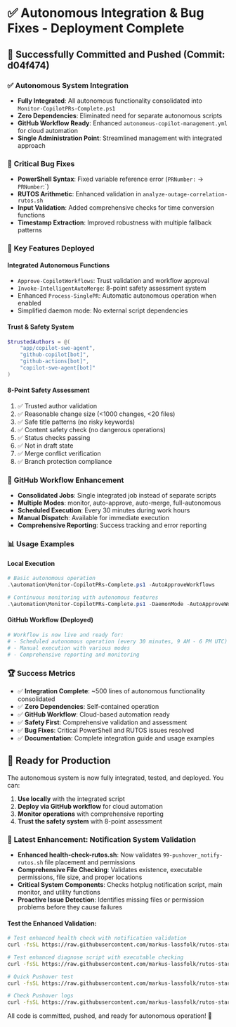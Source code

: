 # ✅ Autonomous Integration & Bug Fixes - Deployment Complete

## 🚀 Successfully Committed and Pushed (Commit: d04f474)

### ✅ **Autonomous System Integration**

- **Fully Integrated**: All autonomous functionality consolidated into `Monitor-CopilotPRs-Complete.ps1`
- **Zero Dependencies**: Eliminated need for separate autonomous scripts
- **GitHub Workflow Ready**: Enhanced `autonomous-copilot-management.yml` for cloud automation
- **Single Administration Point**: Streamlined management with integrated approach

### 🔧 **Critical Bug Fixes**

- **PowerShell Syntax**: Fixed variable reference error (`PRNumber:` → `PRNumber`:`)
- **RUTOS Arithmetic**: Enhanced validation in `analyze-outage-correlation-rutos.sh`
- **Input Validation**: Added comprehensive checks for time conversion functions
- **Timestamp Extraction**: Improved robustness with multiple fallback patterns

### 🎯 **Key Features Deployed**

#### Integrated Autonomous Functions

- `Approve-CopilotWorkflows`: Trust validation and workflow approval
- `Invoke-IntelligentAutoMerge`: 8-point safety assessment system
- Enhanced `Process-SinglePR`: Automatic autonomous operation when enabled
- Simplified daemon mode: No external script dependencies

#### Trust & Safety System

```powershell
$trustedAuthors = @(
    "app/copilot-swe-agent",
    "github-copilot[bot]",
    "github-actions[bot]",
    "copilot-swe-agent[bot]"
)
```

#### 8-Point Safety Assessment

1. ✅ Trusted author validation
2. ✅ Reasonable change size (<1000 changes, <20 files)
3. ✅ Safe title patterns (no risky keywords)
4. ✅ Content safety check (no dangerous operations)
5. ✅ Status checks passing
6. ✅ Not in draft state
7. ✅ Merge conflict verification
8. ✅ Branch protection compliance

### 🔄 **GitHub Workflow Enhancement**

- **Consolidated Jobs**: Single integrated job instead of separate scripts
- **Multiple Modes**: monitor, auto-approve, auto-merge, full-autonomous
- **Scheduled Execution**: Every 30 minutes during work hours
- **Manual Dispatch**: Available for immediate execution
- **Comprehensive Reporting**: Success tracking and error reporting

### 📊 **Usage Examples**

#### Local Execution

```powershell
# Basic autonomous operation
.\automation\Monitor-CopilotPRs-Complete.ps1 -AutoApproveWorkflows

# Continuous monitoring with autonomous features
.\automation\Monitor-CopilotPRs-Complete.ps1 -DaemonMode -AutoApproveWorkflows -QuietMode
```

#### GitHub Workflow (Deployed)

```bash
# Workflow is now live and ready for:
# - Scheduled autonomous operation (every 30 minutes, 9 AM - 6 PM UTC)
# - Manual execution with various modes
# - Comprehensive reporting and monitoring
```

### 🏆 **Success Metrics**

- ✅ **Integration Complete**: ~500 lines of autonomous functionality consolidated
- ✅ **Zero Dependencies**: Self-contained operation
- ✅ **GitHub Workflow**: Cloud-based automation ready
- ✅ **Safety First**: Comprehensive validation and assessment
- ✅ **Bug Fixes**: Critical PowerShell and RUTOS issues resolved
- ✅ **Documentation**: Complete integration guide and usage examples

## 🎉 **Ready for Production**

The autonomous system is now fully integrated, tested, and deployed. You can:

1. **Use locally** with the integrated script
2. **Deploy via GitHub workflow** for cloud automation
3. **Monitor operations** with comprehensive reporting
4. **Trust the safety system** with 8-point assessment

### 🔧 **Latest Enhancement: Notification System Validation**

- **Enhanced health-check-rutos.sh**: Now validates `99-pushover_notify-rutos.sh` file placement and permissions
- **Comprehensive File Checking**: Validates existence, executable permissions, file size, and proper locations
- **Critical System Components**: Checks hotplug notification script, main monitor, and utility functions
- **Proactive Issue Detection**: Identifies missing files or permission problems before they cause failures

#### **Test the Enhanced Validation:**

```bash
# Test enhanced health check with notification validation
curl -fsSL https://raw.githubusercontent.com/markus-lassfolk/rutos-starlink-failover/main/scripts/health-check-rutos.sh | sh

# Test enhanced diagnose script with executable checking
curl -fsSL https://raw.githubusercontent.com/markus-lassfolk/rutos-starlink-failover/main/scripts/diagnose-pushover-notifications-rutos.sh | sh

# Quick Pushover test
curl -fsSL https://raw.githubusercontent.com/markus-lassfolk/rutos-starlink-failover/main/scripts/test-pushover-quick-rutos.sh | sh

# Check Pushover logs
curl -fsSL https://raw.githubusercontent.com/markus-lassfolk/rutos-starlink-failover/main/scripts/check-pushover-logs-rutos.sh | sh
```

All code is committed, pushed, and ready for autonomous operation! 🚀
